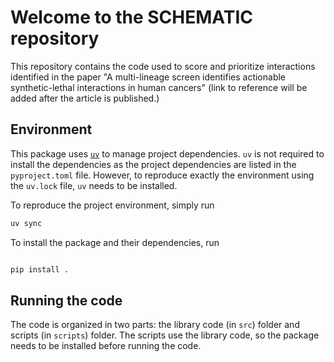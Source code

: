# Welcome to the SCHEMATIC repository

This repository contains the code used to score and prioritize interactions
identified in the paper "A multi-lineage screen identifies actionable
synthetic-lethal interactions in human cancers" (link to reference will be added
after the article is published.)

## Environment

This package uses [`uv`](https://docs.astral.sh/uv/) to manage project
dependencies. `uv` is not required to install the dependencies as the project
dependencies are listed in the `pyproject.toml` file. However, to reproduce
exactly the environment using the `uv.lock` file, `uv` needs to be installed.

To reproduce the project environment, simply run 

```bash
uv sync
```

To install the package and their dependencies, run 

```bash

pip install .
```

## Running the code

The code is organized in two parts: the library code (in `src`) folder and
scripts (in `scripts`) folder. The scripts use the library code, so the package
needs to be installed before running the code.
